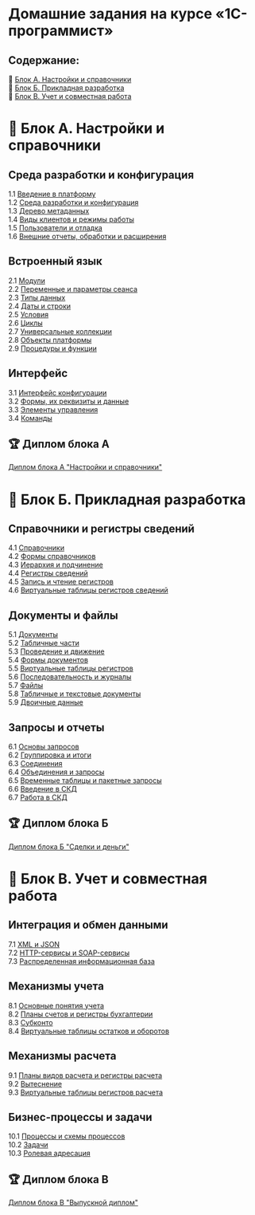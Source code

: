 # Домашние задания на курсе «1С-программист»
## Содержание:
:pushpin: [Блок А. Настройки и справочники](https://github.com/netology-code/1c-homeworks/blob/master/README.md#pushpin-%D0%B1%D0%BB%D0%BE%D0%BA-%D0%B0-%D0%BD%D0%B0%D1%81%D1%82%D1%80%D0%BE%D0%B9%D0%BA%D0%B8-%D0%B8-%D1%81%D0%BF%D1%80%D0%B0%D0%B2%D0%BE%D1%87%D0%BD%D0%B8%D0%BA%D0%B8)  
:pushpin: [Блок Б. Прикладная разработка](https://github.com/netology-code/1c-homeworks/blob/master/README.md#pushpin-%D0%B1%D0%BB%D0%BE%D0%BA-%D0%B1-%D0%BF%D1%80%D0%B8%D0%BA%D0%BB%D0%B0%D0%B4%D0%BD%D0%B0%D1%8F-%D1%80%D0%B0%D0%B7%D1%80%D0%B0%D0%B1%D0%BE%D1%82%D0%BA%D0%B0)  
:pushpin: [Блок В. Учет и совместная работа](https://github.com/netology-code/1c-homeworks/blob/master/README.md#pushpin-%D0%B1%D0%BB%D0%BE%D0%BA-b-%D1%83%D1%87%D0%B5%D1%82-%D0%B8-%D1%81%D0%BE%D0%B2%D0%BC%D0%B5%D1%81%D1%82%D0%BD%D0%B0%D1%8F-%D1%80%D0%B0%D0%B1%D0%BE%D1%82%D0%B0)  
# :pushpin: Блок А. Настройки и справочники
## Среда разработки и конфигурация		
1.1 [Введение в платформу]( homework-1-1.md)  
1.2 [Среда разработки и конфигурация]( homework-1-2.md)  
1.3 [Дерево метаданных]( homework-1-3.md)  
1.4 [Виды клиентов и режимы работы]( homework-1-4.md)  
1.5 [Пользователи и отладка]( homework-1-5.md)  
1.6 [Внешние отчеты, обработки и расширения]( homework-1-6.md)  

## Встроенный язык 		
2.1 [Модули]( homework-2-1.md)  
2.2 [Переменные и параметры сеанса]( homework-2-2.md)  
2.3 [Типы данных]( homework-2-3.md)  
2.4 [Даты и строки](homework-2-4.md)  
2.5 [Условия](homework-2-5.md)  
2.6 [Циклы](homework-2-6.md)  
2.7 [Универсальные коллекции](homework-2-7.md)  
2.8 [Объекты платформы](homework-2-8.md)  
2.9 [Процедуры и функции](homework-2-9.md)  

## Интерфейс
3.1 [Интерфейс конфигурации](homework-3-1.md)  
3.2 [Формы, их реквизиты и данные](homework-3-2.md)  
3.3 [Элементы управления](homework-3-3.md)  
3.4 [Команды](homework-3-4.md)  

## :trophy: Диплом блока А 
[Диплом блока А "Настройки и справочники"](diploma-a.md)

# :pushpin: Блок Б. Прикладная разработка
## Справочники и регистры сведений	
4.1 [Справочники](homework-4-1.md)  
4.2 [Формы справочников](homework-4-2.md)  
4.3 [Иерархия и подчинение](homework-4-3.md)  
4.4 [Регистры сведений](homework-4-4.md)  
4.5 [Запись и чтение регистров](homework-4-5.md)  
4.6 [Виртуальные таблицы регистров сведений](homework-4-6.md)  

## Документы и файлы	
5.1 [Документы](homework-5-1.md)  
5.2 [Табличные части](homework-5-2.md)  
5.3 [Проведение и движение](homework-5-3.md)  
5.4 [Формы документов](homework-5-4.md)  
5.5 [Виртуальные таблицы регистров](homework-5-5.md)  
5.6 [Последовательность и журналы](homework-5-6.md)  
5.7 [Файлы](homework-5-7.md)  
5.8 [Табличные и текстовые документы](homework-5-8.md)  
5.9 [Двоичные данные](homework-5-9.md)  

## Запросы и отчеты
6.1 [Основы запросов](homework-6-1.md)  
6.2 [Группировка и итоги](homework-6-2.md)  
6.3 [Соединения](homework-6-3.md)  
6.4 [Объединения и запросы](homework-6-4.md)  
6.5 [Временные таблицы и пакетные запросы](homework-6-5.md)  
6.6 [Введение в СКД](homework-6-6.md)  
6.7 [Работа в СКД](homework-6-7.md)  

## :trophy: Диплом блока Б 
[Диплом блока Б "Сделки и деньги"](diploma-b.md)

# :pushpin: Блок B. Учет и совместная работа
## Интеграция и обмен данными
7.1 [XML и JSON](homework-7-1.md)  
7.2 [HTTP-сервисы и SOAP-сервисы](homework-7-2.md)  
7.3 [Распределенная информационная база](homework-7-3.md)  

## Механизмы учета
8.1 [Основные понятия учета](homework-8-1.md)  
8.2 [Планы счетов и регистры бухгалтерии](homework-8-2.md)  
8.3 [Субконто](homework-8-3.md)  
8.4 [Виртуальные таблицы остатков и оборотов](homework-8-4.md)  

## Механизмы расчета
9.1 [Планы видов расчета и регистры расчета](homework-9-1.md)  
9.2 [Вытеснение](homework-9-2.md)  
9.3 [Виртуальные таблицы регистров расчета](homework-9-3.md)  

## Бизнес-процессы и задачи
10.1 [Процессы и схемы процессов](homework-10-1.md)  
10.2 [Задачи](homework-10-2.md)  
10.3 [Ролевая адресация](homework-10-3.md)  
## :trophy: Диплом блока В 
[Диплом блока В "Выпускной диплом"](diploma-c.md)
